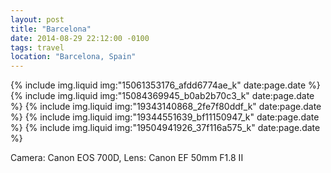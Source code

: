 ```yaml
---
layout: post
title: "Barcelona"
date: 2014-08-29 22:12:00 -0100
tags: travel
location: "Barcelona, Spain"
---
```


{% include img.liquid img:"15061353176_afdd6774ae_k" date:page.date %}
{% include img.liquid img:"15084369945_b0ab2b70c3_k" date:page.date %}
{% include img.liquid img:"19343140868_2fe7f80ddf_k" date:page.date %}
{% include img.liquid img:"19344551639_bf11150947_k" date:page.date %}
{% include img.liquid img:"19504941926_37f116a575_k" date:page.date %}

Camera: Canon EOS 700D, Lens: Canon EF 50mm F1.8 II

